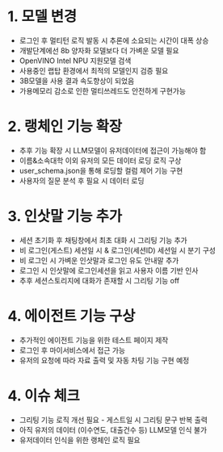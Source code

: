 
# 1. 모델 변경

- 로그인 후 멀티턴 로직 발동 시 추론에 소요되는 시간이 대폭 상승
- 개발단계에선 8b 양자화 모델보다 더 가벼운 모델 필요
- OpenVINO Intel NPU 지원모델 검색
- 사용중인 랩탑 환경에서 최적의 모델인지 검증 필요
- 3B모델을 사용 결과 속도향상이 되었음
- 가용메모리 감소로 인한 멀티쓰레드도 안전하게 구현가능

# 2. 랭체인 기능 확장

- 추후 기능 확장 시 LLM모델이 유저데이터에 접근이 가능해야 함
- 이름&소속대학 이외 유저의 모든 데이터 로딩 로직 구상
- user_schema.json을 통해 로딩할 컬럼 제어 기능 구현
- 사용자의 질문 분석 후 필요 시 데이터 로딩

# 3. 인삿말 기능 추가

- 세션 초기화 후 채팅창에서 최초 대화 시 그리팅 기능 추가
- 비 로그인(게스트) 세션일 시 & 로그인(세션ID) 세션일 시 분기 구성
- 비 로그인 시 가벼운 인삿말과 로그인 유도 안내말 추가
- 로그인 시 인삿말에 로그인세션을 읽고 사용자 이름 기반 인사
- 추후 세션스토리지에 대화가 존재할 시 그리팅 기능 off

# 4. 에이전트 기능 구상

- 추가적인 에이전트 기능을 위한 테스트 페이지 제작
- 로그인 후 마이서비스에서 접근 가능
- 유저의 요청에 따라 자료 출력 및 자동 차팅 기능 구현 예정

# 4. 이슈 체크

- 그리팅 기능 로직 개선 필요 - 게스트일 시 그리팅 문구 반복 출력
- 아직 유저의 데이터 (이수연도, 대출건수 등) LLM모델 인식 불가
- 유저데이터 인식을 위한 랭체인 로직 필요